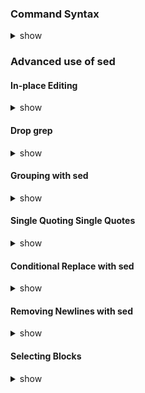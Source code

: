 ### Command Syntax

<details><summary>show</summary>
<p>

    /abc/p      # Print all with "abc"
    /abc/!p     # Print all without "abc"
    /abc/d      # Delete all with "abc"
    /abc/!d     # Delete all without "abc"

    /start/,/end/!d     # Select a block

    s/abc/def/
    s/abc\(...\)ghi/\1/ # Back references 
                # (see below for correct Shell quoting)

    /abc/{s/def/ghi)}   # Conditional replace

</p>
</details>

### Advanced use of sed

#### In-place Editing

<details><summary>show</summary>
<p>

To edit file use the -i option this safely changes the file contents
without any output redirection needed.

    sed -i 's/abc/ABC/' myfile.txt
    sed -i '/deleteme/d' *

</p>
</details>

#### Drop grep

<details><summary>show</summary>
<p>

Often grep and sed are used together. In all those cases grep can be
dropped. For example

    grep "pattern" file | sed "s/abc/def/"

can be written as

    sed -n "/pattern/p; s/abc/def/"

</p>
</details>

#### Grouping with sed

<details><summary>show</summary>
<p>

Always use single quotes!

    sed 's/^.*\(pattern\).*/\1/'

</p>
</details>

#### Single Quoting Single Quotes

<details><summary>show</summary>
<p>


If you want to do extraction and need a pattern based on single quotes
use \\x27 instead of trying to insert a single quote. For example:

    sed 's/.*var=\x27\([^\x27]*\)\x27.*/\1/'

to extract "some string" from "var='some string'". Or if you don't know
about the quoting, but know there are quotes

    sed 's/.*var=.\([^"\x27]*\)..*/\1/'

</p>
</details>

#### Conditional Replace with sed

<details><summary>show</summary>
<p>

    sed '/conditional pattern/{s/pattern/replacement/g}'

#### Prefix files with a boilerplate using sed

    sed -i '1s/^/# DO NOT TOUCH THIS FILE!\n\n/' *

</p>
</details>

#### Removing Newlines with sed

<details><summary>show</summary>
<p>

The only way to remove new line is this:

    sed ':a;N;$!ba;s/\n//g' file

Check out [this explanation](/Removing-newlines-with-sed) if you want to
know why.

</p>
</details>

#### Selecting Blocks

<details><summary>show</summary>
<p>

    sed '/first line/,/last line/!d' file

</p>
</details>
